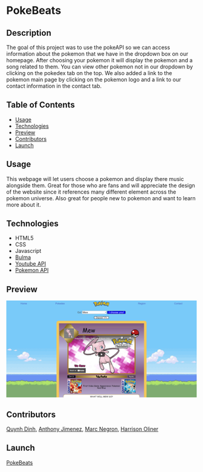 # PokeBeats

## Description

The goal of this project was to use the pokeAPI so we can access information about the pokemon that we have in the dropdown box on our homepage. After choosing your pokemon it will display the pokemon and a song related to them. You can view other pokemon not in our dropdown by clicking on the pokedex tab on the top. We also added a link to the pokemon main page by clicking on the pokemon logo and a link to our contact information in the contact tab.

## Table of Contents

- [Usage](#usage)
- [Technologies](#technologies)
- [Preview](#preview)
- [Contributors](#credit)
- [Launch](#launch)

## Usage

This webpage will let users choose a pokemon and display there music alongside them. Great for those who are fans and will appreciate the design of the website since it references many different element across the pokemon universe. Also great for people new to pokemon and want to learn more about it.

## Technologies

- HTML5
- CSS
- Javascript
- [Bulma](https://bulma.io/)
- [Youtube API](https://developers.google.com/youtube/v3)
- [Pokemon API](https://pokeapi.co/)

## Preview

![Img](./assets/images/preview.png)

## Contributors

[Quynh Dinh](https://github.com/quynhndinh), [Anthony Jimenez](https://github.com/Dominiscus1), [Marc Negron](https://github.com/negronmarc), [Harrison Oliner](https://github.com/Harrison-Oliner)

## Launch

[PokeBeats](https://negronmarc.github.io/PokeBeats/index.html)
